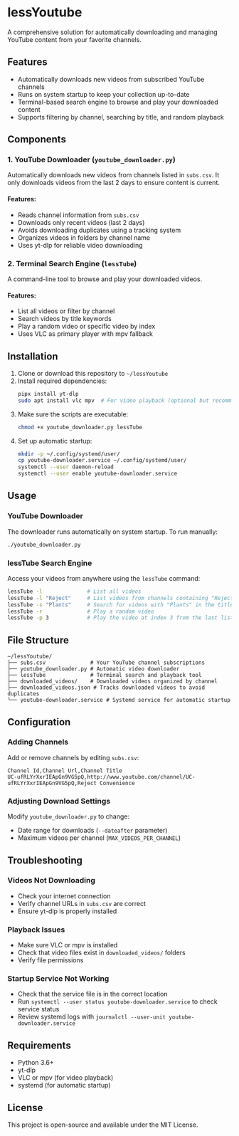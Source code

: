 # lessYoutube

A comprehensive solution for automatically downloading and managing YouTube content from your favorite channels.

## Features

- Automatically downloads new videos from subscribed YouTube channels
- Runs on system startup to keep your collection up-to-date
- Terminal-based search engine to browse and play your downloaded content
- Supports filtering by channel, searching by title, and random playback

## Components

### 1. YouTube Downloader (`youtube_downloader.py`)

Automatically downloads new videos from channels listed in `subs.csv`. It only downloads videos from the last 2 days to ensure content is current.

#### Features:
- Reads channel information from `subs.csv`
- Downloads only recent videos (last 2 days)
- Avoids downloading duplicates using a tracking system
- Organizes videos in folders by channel name
- Uses yt-dlp for reliable video downloading

### 2. Terminal Search Engine (`lessTube`)

A command-line tool to browse and play your downloaded videos.

#### Features:
- List all videos or filter by channel
- Search videos by title keywords
- Play a random video or specific video by index
- Uses VLC as primary player with mpv fallback

## Installation

1. Clone or download this repository to `~/lessYoutube`
2. Install required dependencies:
   ```bash
   pipx install yt-dlp
   sudo apt install vlc mpv  # For video playback (optional but recommended)
   ```
3. Make sure the scripts are executable:
   ```bash
   chmod +x youtube_downloader.py lessTube
   ```
4. Set up automatic startup:
   ```bash
   mkdir -p ~/.config/systemd/user/
   cp youtube-downloader.service ~/.config/systemd/user/
   systemctl --user daemon-reload
   systemctl --user enable youtube-downloader.service
   ```

## Usage

### YouTube Downloader

The downloader runs automatically on system startup. To run manually:
```bash
./youtube_downloader.py
```

### lessTube Search Engine

Access your videos from anywhere using the `lessTube` command:

```bash
lessTube -l              # List all videos
lessTube -l "Reject"     # List videos from channels containing "Reject"
lessTube -s "Plants"     # Search for videos with "Plants" in the title
lessTube -r              # Play a random video
lessTube -p 3            # Play the video at index 3 from the last listing
```

## File Structure

```
~/lessYoutube/
├── subs.csv              # Your YouTube channel subscriptions
├── youtube_downloader.py # Automatic video downloader
├── lessTube              # Terminal search and playback tool
├── downloaded_videos/    # Downloaded videos organized by channel
├── downloaded_videos.json # Tracks downloaded videos to avoid duplicates
└── youtube-downloader.service # Systemd service for automatic startup
```

## Configuration

### Adding Channels

Add or remove channels by editing `subs.csv`:
```csv
Channel Id,Channel Url,Channel Title
UC-ufRLYrXxrIEApGn9VG5pQ,http://www.youtube.com/channel/UC-ufRLYrXxrIEApGn9VG5pQ,Reject Convenience
```

### Adjusting Download Settings

Modify `youtube_downloader.py` to change:
- Date range for downloads (`--dateafter` parameter)
- Maximum videos per channel (`MAX_VIDEOS_PER_CHANNEL`)

## Troubleshooting

### Videos Not Downloading
- Check your internet connection
- Verify channel URLs in `subs.csv` are correct
- Ensure yt-dlp is properly installed

### Playback Issues
- Make sure VLC or mpv is installed
- Check that video files exist in `downloaded_videos/` folders
- Verify file permissions

### Startup Service Not Working
- Check that the service file is in the correct location
- Run `systemctl --user status youtube-downloader.service` to check service status
- Review systemd logs with `journalctl --user-unit youtube-downloader.service`

## Requirements

- Python 3.6+
- yt-dlp
- VLC or mpv (for video playback)
- systemd (for automatic startup)

## License

This project is open-source and available under the MIT License.